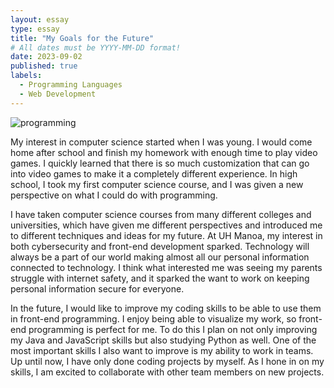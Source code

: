 ```yaml
---
layout: essay
type: essay
title: "My Goals for the Future"
# All dates must be YYYY-MM-DD format!
date: 2023-09-02
published: true
labels:
  - Programming Languages
  - Web Development 
---
```

<img src="https://www.interviewbit.com/blog/wp-content/uploads/2021/08/2.jpg" alt="programming">
<p>
  My interest in computer science started when I was young.  I would come home after school and finish my homework with enough time to play video games. I quickly learned that there is so much customization that can go into video games to make it a completely different experience. In high school, I took my first computer science course, and I was given a new perspective on what I could do with programming.
</p>
<p>
  I have taken computer science courses from many different colleges and universities, which have given me different perspectives and introduced me to different techniques and ideas for my future. At UH Manoa, my interest in both cybersecurity and front-end development sparked. Technology will always be a part of our world making almost all our personal information connected to technology. I think what interested me was seeing my parents struggle with internet safety, and it sparked the want to work on keeping personal information secure for everyone. 
</p>
<p>
  In the future, I would like to improve my coding skills to be able to use them in front-end programming. I enjoy being able to visualize my work, so front-end programming is perfect for me. To do this I plan on not only improving my Java and JavaScript skills but also studying Python as well. One of the most important skills I also want to improve is my ability to work in teams. Up until now, I have only done coding projects by myself. As I hone in on my skills, I am excited to collaborate with other team members on new projects. 
</p>

